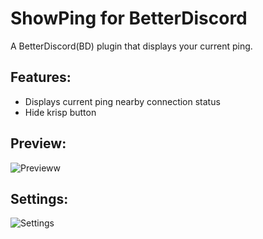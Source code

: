 # ShowPing for BetterDiscord
A BetterDiscord(BD) plugin that displays your current ping.
## Features:
- Displays current ping nearby connection status
- Hide krisp button
## Preview:
![Previeww](https://github.com/nicola02nb/BetterDiscord-Stuff/assets/61830443/7e18b517-10f8-42c4-bc8b-ad47a62e4279)
## Settings:
![Settings](https://github.com/user-attachments/assets/36fcd5eb-6478-4583-b73a-efb588187aca)

